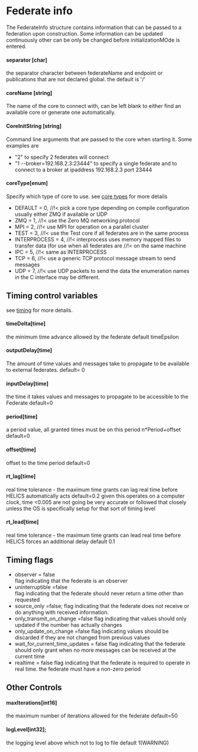 # Federate info
The FederateInfo structure contains information that can be passed to a federation upon construction. Some information can be updated continuously other can be only be changed before initializationMOde is entered.  


#### separator [char]
the separator character between federateName and endpoint or publications that are not declared global.  the default is '/'

#### coreName  [string]
The name of the core to connect with,  can be left blank to either find an available core or generate one automatically.

#### CoreInitString [string]
Command line arguments that are passed to the core when starting it.  Some examples are
  - "2" to specify 2 federates will connect
  - "1 --broker=192.168.2.3:23444"  to specify a single federate and to connect to a broker at ipaddress 192.168.2.3 port 23444

#### coreType[enum]  
Specify which type of core to use.  see [core types](CoreTypes.md) for more details
  - DEFAULT = 0,  //!< pick a core type depending on compile configuration usually either ZMQ if available or UDP
  - ZMQ = 1,  //!< use the Zero MQ networking protocol
  - MPI = 2,  //!< use MPI for operation on a parallel cluster
  - TEST = 3,  //!< use the Test core if all federates are in the same process
  - INTERPROCESS = 4,  //!< interprocess uses memory mapped files to transfer data (for use when all federates are
                      //!< on the same machine
  - IPC = 5,  //!< same as INTERPROCESS
  - TCP = 6,  //!< use a generic TCP protocol message stream to send messages
  - UDP = 7,  //!< use UDP packets to send the data
  the enumeration names in the C interface may be different.

## Timing control variables
 see [timing](Timing.md) for more details.

#### timeDelta[time]
the minimum time advance allowed by the federate
default timeEpsilon  
#### outputDelay[time]
The amount of time values and messages take to propagate to be
available to external federates.
default= 0

#### inputDelay[time]
the time it takes values and messages to propagate to be accessible to the Federate
default=0
#### period[time]
  a period value,  all granted times must be on this period n*Period+offset
    default=0
#### offset[time]
 offset to the time period
 default=0
#### rt_lag[time]
real time tolerance - the maximum time grants can lag real time before HELICS automatically acts
default=0.2 given this operates on a computer clock, time <0.005 are not going be very accurate or followed that closely unless the OS is specifically setup for that sort of timing level
#### rt_lead[time]
real time tolerance - the maximum time grants can lead real time before HELICS forces an additional delay
default 0.1

## Timing flags
 - observer = false  
 flag indicating that the federate is an observer
 - uninterruptible =false  
flag indicating that the federate should never return a time other than requested
 - source_only =false;
flag indicating that the federate does not receive or do anything with received information.
 - only_transmit_on_change =false
flag indicating that values should only updated if the number has actually changes
 - only_update_on_change =false
flag indicating values should be discarded if they are not changed from previous values
 - wait_for_current_time_updates = false
flag indicating that the federate should only grant when no more messages can be received at the current time
 - realtime = false
flag indicating that the federate is required to operate in real time.  the federate must have a non-zero period


## Other Controls
#### maxIterations[int16]
  the maximum number of iterations allowed for the federate
  default=50

#### logLevel[int32];
the logging level above which not to log to file default 1(WARNING)
